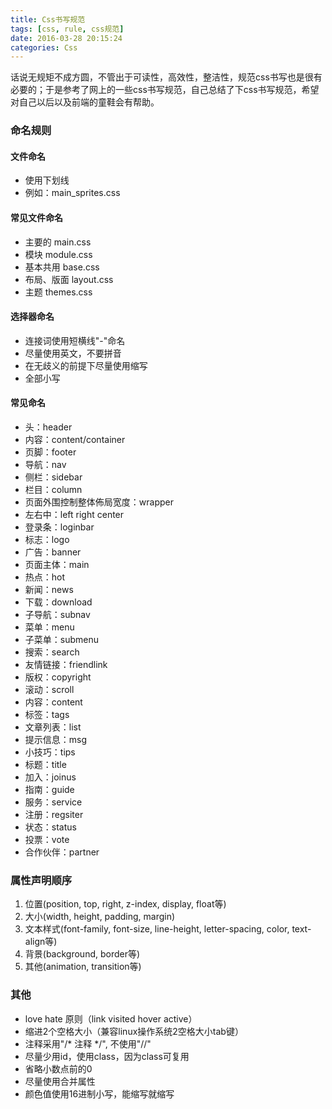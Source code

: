 ```yaml
---
title: Css书写规范
tags: [css, rule, css规范]
date: 2016-03-28 20:15:24
categories: Css
---
```

话说无规矩不成方圆，不管出于可读性，高效性，整洁性，规范css书写也是很有必要的；于是参考了网上的一些css书写规范，自己总结了下css书写规范，希望对自己以后以及前端的童鞋会有帮助。
<!--more-->
### 命名规则
#### 文件命名
* 使用下划线
* 例如：main_sprites.css
#### 常见文件命名
* 主要的 main.css
* 模块 module.css
* 基本共用 base.css
* 布局、版面 layout.css
* 主题 themes.css
#### 选择器命名
* 连接词使用短横线"-"命名
* 尽量使用英文，不要拼音
* 在无歧义的前提下尽量使用缩写
* 全部小写
#### 常见命名
* 头：header
* 内容：content/container
* 页脚：footer
* 导航：nav
* 侧栏：sidebar
* 栏目：column
* 页面外围控制整体佈局宽度：wrapper
* 左右中：left right center
* 登录条：loginbar
* 标志：logo
* 广告：banner
* 页面主体：main
* 热点：hot
* 新闻：news
* 下载：download
* 子导航：subnav
* 菜单：menu
* 子菜单：submenu
* 搜索：search
* 友情链接：friendlink
* 版权：copyright
* 滚动：scroll
* 内容：content
* 标签：tags
* 文章列表：list
* 提示信息：msg
* 小技巧：tips
* 标题：title
* 加入：joinus
* 指南：guide
* 服务：service
* 注册：regsiter
* 状态：status
* 投票：vote
* 合作伙伴：partner
### 属性声明顺序
1. 位置(position, top, right, z-index, display, float等)
2. 大小(width, height, padding, margin)
3. 文本样式(font-family, font-size, line-height, letter-spacing, color, text-align等)
4. 背景(background, border等)
5. 其他(animation, transition等)

### 其他
* love hate 原则（link  visited  hover  active）
* 缩进2个空格大小（兼容linux操作系统2空格大小tab键）
* 注释采用"/* 注释 */", 不使用"//"
* 尽量少用id，使用class，因为class可复用
* 省略小数点前的0
* 尽量使用合并属性
* 颜色值使用16进制小写，能缩写就缩写